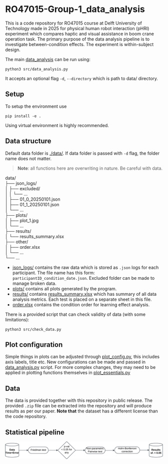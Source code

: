 # RO47015-Group-1_data_analysis
This is a code repository for RO47015 course at Delft University of Technology made in 2025 for physical human robot interaction (pHRI) experiment which compares haptic and visual assistance in boom crane operation task. The primary purpose of the data analysis pipeline is to investigate between-condition effects. The experiment is within-subject design.  

The main [data_analysis](src/data_analysis.py) can be run using:

    python3 src/data_analysis.py

It accepts an optional flag `-d`, `--directory` which is path to data/ directory.  

## Setup
To setup the environment use

    pip install -e .

Using virtual environment is highly recommended.  

## Data structure
Default data folder is [./data/](data/). If data folder is passed with `-d` flag, the folder name does not matter.  
> **Note**: all functions here are overwriting in nature. Be careful with data.

data/  
├── json_logs/  
│   ├── excluded/  
│   │   └── ...  
│   ├── 01_0_20250101.json  
│   ├── 01_1_20250101.json  
│   └── ...  
├── plots/  
│   ├── plot_1.jpg  
│   └── ...  
├── results/  
│   └── results_summary.xlsx  
├── other/  
│   ├── order.xlsx  
│   └── ...  
└── ...  

- [json_logs/](data/json_logs/) contains the raw data which is stored as `.json` logs for each participant. The file name has this form: `participantID_condition_date.json`. Excluded folder can be made to manage broken data.  
- [plots/](data/plots/) contains all plots generated by the program.  
- [results/](data/results/) contains [results_summary.xlsx](data/results/results_summary.xlsx) which has summary of all data analysis metrics. Each test is placed on a separate sheet in this file.  
- [order.xlsx](data/other/order.xlsx) contains the condition order for learning effect analysis.  

There is a provided script that can check validity of data (with some limitations):

    python3 src/check_data.py

## Plot configuration
Simple things in plots can be adjusted through [plot_config.py](cfg/plot_config.py), this includes axis labels, title etc. New configurations can be made and passed in [data_analysis.py](src/data_analysis.py) script. For more complex changes, they may need to be applied in plotting functions themselves in [plot_essentials.py](utils/plot_essentials.py)

## Data
The data is provided together with this repository in public release. The provided `.zip` file can be extracted into the repository and will produce results as per our paper. **Note that** the dataset has a different license than the code repository.

## Statistical pipeline
![Statistical pipeline](resources/statistical_pipeline.png)
